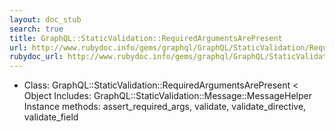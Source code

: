 ```yaml
---
layout: doc_stub
search: true
title: GraphQL::StaticValidation::RequiredArgumentsArePresent
url: http://www.rubydoc.info/gems/graphql/GraphQL/StaticValidation/RequiredArgumentsArePresent
rubydoc_url: http://www.rubydoc.info/gems/graphql/GraphQL/StaticValidation/RequiredArgumentsArePresent
---
```


- Class: GraphQL::StaticValidation::RequiredArgumentsArePresent < Object
Includes:
GraphQL::StaticValidation::Message::MessageHelper
Instance methods:
assert_required_args, validate, validate_directive, validate_field

